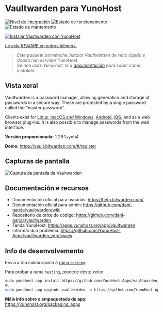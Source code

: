 <!--
NOTA: Este README foi creado automáticamente por <https://github.com/YunoHost/apps/tree/master/tools/readme_generator>
NON debe editarse manualmente.
-->

# Vaultwarden para YunoHost

[![Nivel de integración](https://dash.yunohost.org/integration/vaultwarden.svg)](https://dash.yunohost.org/appci/app/vaultwarden) ![Estado de funcionamento](https://ci-apps.yunohost.org/ci/badges/vaultwarden.status.svg) ![Estado de mantemento](https://ci-apps.yunohost.org/ci/badges/vaultwarden.maintain.svg)

[![Instalar Vaultwarden con YunoHost](https://install-app.yunohost.org/install-with-yunohost.svg)](https://install-app.yunohost.org/?app=vaultwarden)

*[Le este README en outros idiomas.](./ALL_README.md)*

> *Este paquete permíteche instalar Vaultwarden de xeito rápido e doado nun servidor YunoHost.*  
> *Se non usas YunoHost, le a [documentación](https://yunohost.org/install) para saber como instalalo.*

## Vista xeral

Vaultwarden is a password manager, allowing generation and storage of passwords in a secure way. These are protected by a single password called the "master password".

Clients exist for [Linux, macOS and Windows](https://bitwarden.com/#download), [Android](https://play.google.com/store/apps/details?id=com.x8bit.bitwarden), [iOS](https://itunes.apple.com/app/bitwarden-free-password-manager/id1137397744?mt=8), and as a web browser plug-ins. It is also possible to manage passwords from the web interface.


**Versión proporcionada:** 1.29.1~ynh4

**Demo:** <https://vault.bitwarden.com/#/register>

## Capturas de pantalla

![Captura de pantalla de Vaultwarden](./doc/screenshots/screenshot1.png)

## Documentación e recursos

- Documentación oficial para usuarias: <https://help.bitwarden.com/>
- Documentación oficial para admin: <https://github.com/dani-garcia/vaultwarden/wiki>
- Repositorio de orixe do código: <https://github.com/dani-garcia/vaultwarden>
- Tenda YunoHost: <https://apps.yunohost.org/app/vaultwarden>
- Informar dun problema: <https://github.com/YunoHost-Apps/vaultwarden_ynh/issues>

## Info de desenvolvemento

Envía a túa colaboración á [rama `testing`](https://github.com/YunoHost-Apps/vaultwarden_ynh/tree/testing).

Para probar a rama `testing`, procede deste xeito:

```bash
sudo yunohost app install https://github.com/YunoHost-Apps/vaultwarden_ynh/tree/testing --debug
ou
sudo yunohost app upgrade vaultwarden -u https://github.com/YunoHost-Apps/vaultwarden_ynh/tree/testing --debug
```

**Máis info sobre o empaquetado da app:** <https://yunohost.org/packaging_apps>
